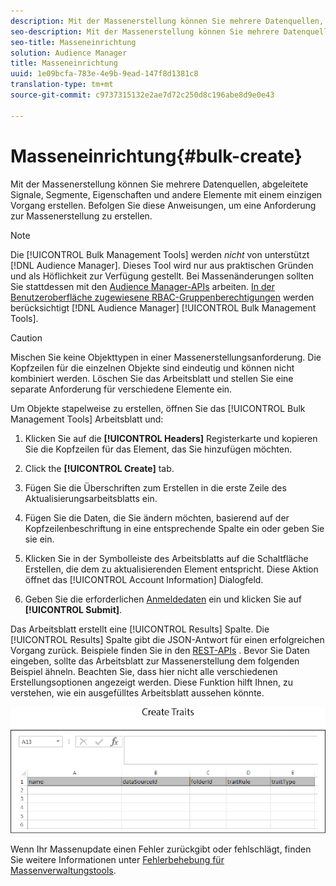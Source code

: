 ```yaml
---
description: Mit der Massenerstellung können Sie mehrere Datenquellen, abgeleitete Signale, Segmente, Eigenschaften und andere Elemente mit einem einzigen Vorgang erstellen. Befolgen Sie diese Anweisungen, um eine Anforderung zur Massenerstellung zu erstellen.
seo-description: Mit der Massenerstellung können Sie mehrere Datenquellen, abgeleitete Signale, Segmente, Eigenschaften und andere Elemente mit einem einzigen Vorgang erstellen. Befolgen Sie diese Anweisungen, um eine Anforderung zur Massenerstellung zu erstellen.
seo-title: Masseneinrichtung
solution: Audience Manager
title: Masseneinrichtung
uuid: 1e09bcfa-783e-4e9b-9ead-147f8d1381c8
translation-type: tm+mt
source-git-commit: c9737315132e2ae7d72c250d8c196abe8d9e0e43

---
```



# Masseneinrichtung{#bulk-create}

Mit der Massenerstellung können Sie mehrere Datenquellen, abgeleitete Signale, Segmente, Eigenschaften und andere Elemente mit einem einzigen Vorgang erstellen. Befolgen Sie diese Anweisungen, um eine Anforderung zur Massenerstellung zu erstellen.

<!-- 

t_bulk_create.xml

 -->

>[!NOTE]
>
>Die [!UICONTROL Bulk Management Tools] werden *nicht* von unterstützt [!DNL Audience Manager]. Dieses Tool wird nur aus praktischen Gründen und als Höflichkeit zur Verfügung gestellt. Bei Massenänderungen sollten Sie stattdessen mit den [Audience Manager-APIs](../../api/rest-api-main/aam-api-getting-started.md) arbeiten. [In der Benutzeroberfläche zugewiesene RBAC-Gruppenberechtigungen](../../features/administration/administration-overview.md) werden berücksichtigt [!DNL Audience Manager] [!UICONTROL Bulk Management Tools].

>[!CAUTION]
>
>Mischen Sie keine Objekttypen in einer Massenerstellungsanforderung. Die Kopfzeilen für die einzelnen Objekte sind eindeutig und können nicht kombiniert werden. Löschen Sie das Arbeitsblatt und stellen Sie eine separate Anforderung für verschiedene Elemente ein.

Um Objekte stapelweise zu erstellen, öffnen Sie das [!UICONTROL Bulk Management Tools] Arbeitsblatt und:

1. Klicken Sie auf die **[!UICONTROL Headers]** Registerkarte und kopieren Sie die Kopfzeilen für das Element, das Sie hinzufügen möchten.
1. Click the **[!UICONTROL Create]** tab.
1. Fügen Sie die Überschriften zum Erstellen in die erste Zeile des Aktualisierungsarbeitsblatts ein.
1. Fügen Sie die Daten, die Sie ändern möchten, basierend auf der Kopfzeilenbeschriftung in eine entsprechende Spalte ein oder geben Sie sie ein.
1. Klicken Sie in der Symbolleiste des Arbeitsblatts auf die Schaltfläche Erstellen, die dem zu aktualisierenden Element entspricht.
Diese Aktion öffnet das [!UICONTROL Account Information] Dialogfeld.

1. Geben Sie die erforderlichen [Anmeldedaten](../../reference/bulk-management-tools/bulk-management-intro.md#auth-reqs) ein und klicken Sie auf **[!UICONTROL Submit]**.

Das Arbeitsblatt erstellt eine [!UICONTROL Results] Spalte. Die [!UICONTROL Results] Spalte gibt die JSON-Antwort für einen erfolgreichen Vorgang zurück. Beispiele finden Sie in den [REST-APIs](../../api/rest-api-main/rest-api-main.md) . Bevor Sie Daten eingeben, sollte das Arbeitsblatt zur Massenerstellung dem folgenden Beispiel ähneln. Beachten Sie, dass hier nicht alle verschiedenen Erstellungsoptionen angezeigt werden. Diese Funktion hilft Ihnen, zu verstehen, wie ein ausgefülltes Arbeitsblatt aussehen könnte.

![](assets/cretetraits.png)

Wenn Ihr Massenupdate einen Fehler zurückgibt oder fehlschlägt, finden Sie weitere Informationen unter [Fehlerbehebung für Massenverwaltungstools](../../reference/bulk-management-tools/bulk-troubleshooting.md).
